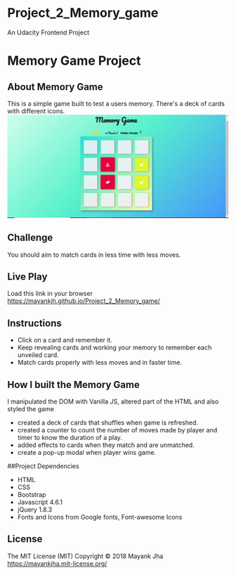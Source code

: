 # Project_2_Memory_game
An Udacity Frontend Project

# Memory Game Project

## About Memory Game
This is a simple game built to test a users memory. There's a deck of cards with different icons.
![snippet](img/Capture.PNG)

## Challenge
You should aim to match cards in less time with less moves.

## Live Play
Load this link in your browser https://mayankjh.github.io/Project_2_Memory_game/

## Instructions
* Click on a card and remember it.
* Keep revealing cards and working your memory to remember each unveiled card.
* Match cards properly with less moves and in faster time.


## How I built the Memory Game
I manipulated the DOM with Vanilla JS, altered part of the HTML and also styled the game
* created a deck of cards that shuffles when game is refreshed.
* created a counter to count the number of moves made by player and timer to know the duration of a play.
* added effects to cards when they match and are unmatched.
* create a pop-up modal when player wins game.

##Project Dependencies
* HTML
* CSS
* Bootstrap
* Javascript 4.6.1
* jQuery 1.8.3
* Fonts and Icons from Google fonts, Font-awesome Icons 

## License

The MIT License (MIT)
Copyright © 2018 Mayank Jha https://mayankjha.mit-license.org/
